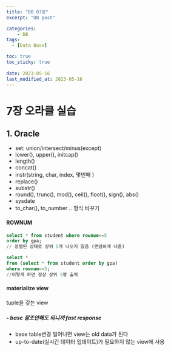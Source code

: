 ```yaml
---
title: "DB 07장"
excerpt: "DB post"

categories:
    - DB
tags:
  - [Data Base]

toc: true
toc_sticky: true
 
date: 2023-05-16
last_modified_at: 2023-05-16
---
```


# 7장 오라클 실습
## 1. Oracle
- set: union/intersect/minus(except)
- lower(), upper(), initcap()
- length()
- concat()
- instr(string, char, index, 몇번째 )
- replace()
- substr()
- round(), trunc(), mod(), ceil(), floot(), sign(), abs()
- sysdate
- to_char(), to_number .. 형식 바꾸기

#### ROWNUM
```sql
select * from student where rownum<=5
order by gpa;
// 정렬된 상태로 상위 5개 나오지 않음 (랜덤하게 나옴)

select *
from (select * from student order by gpa)
where rownum<=5;
//이렇게 하면 정상 상위 5명 출력
```

#### materialize view
tuple을 갖는 view
##### - base 참조안해도 되니까 fast response
- base table변경 일어나면 view는 old data가 된다
- up-to-date(실시간 데이터 업데이트)가 필요하지 않는 view에 사용

